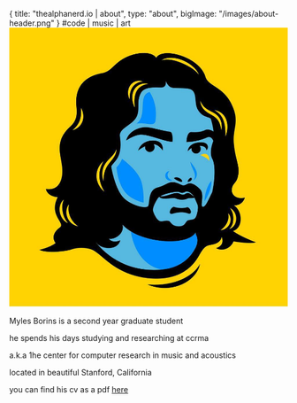 {
  title: "thealphanerd.io | about",
  type: "about",
  bigImage: "/images/about-header.png"
}
#code | music | art
![a picture of Myles](/images/me.jpg)

Myles Borins is a second year graduate student

he spends his days studying and researching at ccrma

 a.k.a 1he center for computer research in music and acoustics 

located in beautiful Stanford, California

you can find his cv as a pdf [here](https://github.com/TheAlphaNerd/curriculum_vitae/raw/master/cv.pdf)